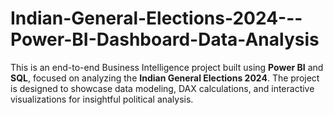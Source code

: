 # Indian-General-Elections-2024---Power-BI-Dashboard-Data-Analysis
This is an end-to-end Business Intelligence project built using **Power BI** and **SQL**, focused on analyzing the **Indian General Elections 2024**. The project is designed to showcase data modeling, DAX calculations, and interactive visualizations for insightful political analysis.
